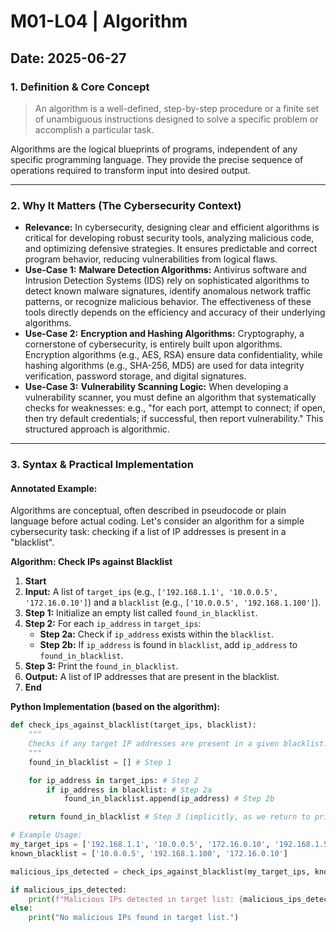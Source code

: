 # M01-L04 | Algorithm

**Date:** 2025-06-27
---
### 1. Definition & Core Concept
> An algorithm is a well-defined, step-by-step procedure or a finite set of unambiguous instructions designed to solve a specific problem or accomplish a particular task.

Algorithms are the logical blueprints of programs, independent of any specific programming language. They provide the precise sequence of operations required to transform input into desired output.

---
### 2. Why It Matters (The Cybersecurity Context)
* **Relevance:** In cybersecurity, designing clear and efficient algorithms is critical for developing robust security tools, analyzing malicious code, and optimizing defensive strategies. It ensures predictable and correct program behavior, reducing vulnerabilities from logical flaws.
* **Use-Case 1:** **Malware Detection Algorithms:** Antivirus software and Intrusion Detection Systems (IDS) rely on sophisticated algorithms to detect known malware signatures, identify anomalous network traffic patterns, or recognize malicious behavior. The effectiveness of these tools directly depends on the efficiency and accuracy of their underlying algorithms.
* **Use-Case 2:** **Encryption and Hashing Algorithms:** Cryptography, a cornerstone of cybersecurity, is entirely built upon algorithms. Encryption algorithms (e.g., AES, RSA) ensure data confidentiality, while hashing algorithms (e.g., SHA-256, MD5) are used for data integrity verification, password storage, and digital signatures.
* **Use-Case 3:** **Vulnerability Scanning Logic:** When developing a vulnerability scanner, you must define an algorithm that systematically checks for weaknesses: e.g., "for each port, attempt to connect; if open, then try default credentials; if successful, then report vulnerability." This structured approach is algorithmic.

---
### 3. Syntax & Practical Implementation
#### Annotated Example:
Algorithms are conceptual, often described in pseudocode or plain language before actual coding. Let's consider an algorithm for a simple cybersecurity task: checking if a list of IP addresses is present in a "blacklist".

**Algorithm: Check IPs against Blacklist**

1.  **Start**
2.  **Input:** A list of `target_ips` (e.g., `['192.168.1.1', '10.0.0.5', '172.16.0.10']`) and a `blacklist` (e.g., `['10.0.0.5', '192.168.1.100']`).
3.  **Step 1:** Initialize an empty list called `found_in_blacklist`.
4.  **Step 2:** For each `ip_address` in `target_ips`:
    * **Step 2a:** Check if `ip_address` exists within the `blacklist`.
    * **Step 2b:** If `ip_address` is found in `blacklist`, add `ip_address` to `found_in_blacklist`.
5.  **Step 3:** Print the `found_in_blacklist`.
6.  **Output:** A list of IP addresses that are present in the blacklist.
7.  **End**

**Python Implementation (based on the algorithm):**
```python
def check_ips_against_blacklist(target_ips, blacklist):
    """
    Checks if any target IP addresses are present in a given blacklist.
    """
    found_in_blacklist = [] # Step 1

    for ip_address in target_ips: # Step 2
        if ip_address in blacklist: # Step 2a
            found_in_blacklist.append(ip_address) # Step 2b

    return found_in_blacklist # Step 3 (implicitly, as we return to print)

# Example Usage:
my_target_ips = ['192.168.1.1', '10.0.0.5', '172.16.0.10', '192.168.1.50']
known_blacklist = ['10.0.0.5', '192.168.1.100', '172.16.0.10']

malicious_ips_detected = check_ips_against_blacklist(my_target_ips, known_blacklist)

if malicious_ips_detected:
    print(f"Malicious IPs detected in target list: {malicious_ips_detected}")
else:
    print("No malicious IPs found in target list.")